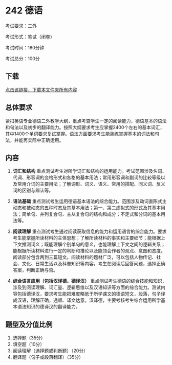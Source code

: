 # 242 德语

考试要求：二外

考试形式：笔试（闭卷）

考试时间：180分钟

考试总分：100分

## 下载

[点击该链接，下载本文件夹所有内容](https://xovee.github.io/gitzip/?https://github.com/Xovee/uestc-course/tree/master/考研目录/242德语)

## 总体要求

紧扣英语专业德语二外教学大纲，重点考查学生一定的阅读能力，德语基本的语法和句法以及初步的翻译能力。按照大纲要求考生应掌握2400个左右的基本词汇，其中1400个单词要求复试掌握。语法方面要求考生能熟练掌握基本的词法和句法，并能再实际中正确运用。

## 内容

1. **词汇和结构**
重点测试考生对所学词汇和结构的运用能力。考试范围涉及名词、代词、形容词的变格形式和各格的基本用法；常用形容词和副词的比较等级以及常用介词的主要用法；了解词形、词义、语义、常用的搭配、同义词、反义词的区别与辨认等。

2. **语法基础**
重点测试考生运用德语基本语法的综合能力。范围涉及动词直陈式主动态和被动态的五种时态及其基本用法；第一、第二虚拟式的形式及其基本用法；简单句、并列复合句、主从复合句的结构和成分；不定式和分词的基本用法等。

3. **阅读理解**
重点测试考生通过阅读获取信息的能力和运用语言的综合能力。要求考生能掌握所读材料的主体思想；了解所读材料的事实和主要细节；能根据上下文推测词义；既能理解个别单句的意义，也能理解上下文之间的逻辑关系；能根据所读材料进行一定的判断和推论以及能领会作者的观点、意图和态度。阅读部分包含两到三篇短文。阅读材料的题材广泛，可以包括人物传记、社会、文化、日常生活以及科普知识等内容，考生在阅读后回答问题，选择正确答案，判断正确与否。

4. **综合语言应用（包括汉译德、德译汉）**
重点测试考生德语的综合技能和知识，涉及到阅读理解、词汇量、逻辑思维以及汉语知识等方面的综合能力。测试内容包括德译汉，要求考生能把难度略低于所学课文的德语短文，段落，句子译成汉语，理解正确，通顺、译文达意。汉译德，主要考核考生综合运用所学基本语法知识的德译汉的翻译能力。

## 题型及分值比例

1. 选择题（35分）
2. 填空题（10分）
3. 阅读理解（选择题或判断题）（20分）
4. 翻译题（句子或段落翻译）（35分）
